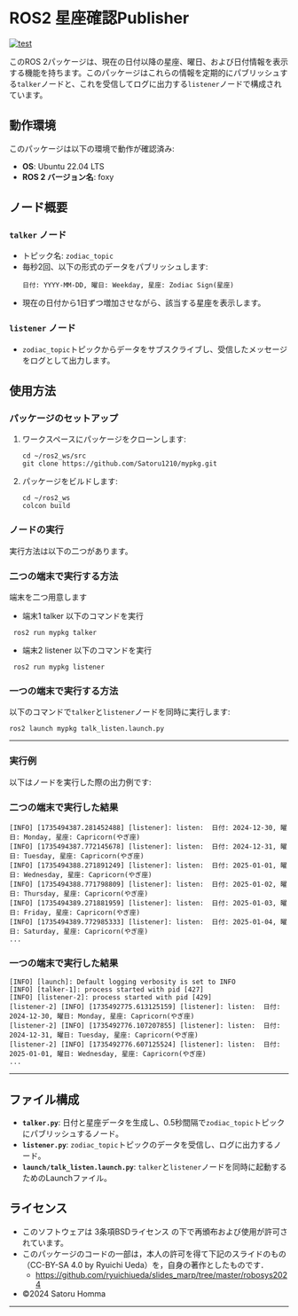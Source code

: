 

# ROS2 星座確認Publisher
[![test](https://github.com/Satoru1210/mypkg/actions/workflows/test.yml/badge.svg)](https://github.com/Satoru1210/mypkg/actions/workflows/test.yml)

このROS 2パッケージは、現在の日付以降の星座、曜日、および日付情報を表示する機能を持ちます。このパッケージはこれらの情報を定期的にパブリッシュする`talker`ノードと、これを受信してログに出力する`listener`ノードで構成されています。

## 動作環境

このパッケージは以下の環境で動作が確認済み:
- **OS**: Ubuntu 22.04 LTS
- **ROS 2 バージョン名**: foxy

## ノード概要

### `talker` ノード
- トピック名: `zodiac_topic`
- 毎秒2回、以下の形式のデータをパブリッシュします:
  ```
  日付: YYYY-MM-DD, 曜日: Weekday, 星座: Zodiac Sign(星座)
  ```
- 現在の日付から1日ずつ増加させながら、該当する星座を表示します。

### `listener` ノード
- `zodiac_topic`トピックからデータをサブスクライブし、受信したメッセージをログとして出力します。

## 使用方法

### パッケージのセットアップ

1. ワークスペースにパッケージをクローンします:
   ```
   cd ~/ros2_ws/src
   git clone https://github.com/Satoru1210/mypkg.git
   ```

2. パッケージをビルドします:
   ```
   cd ~/ros2_ws
   colcon build
   ```

### ノードの実行
実行方法は以下の二つがあります。
### 二つの端末で実行する方法
端末を二つ用意します
- 端末1 talker
  以下のコマンドを実行
```
 ros2 run mypkg talker
```
- 端末2 listener
  以下のコマンドを実行
```
 ros2 run mypkg listener
```


### 一つの端末で実行する方法
以下のコマンドで`talker`と`listener`ノードを同時に実行します:
```
ros2 launch mypkg talk_listen.launch.py
```
---
### 実行例

以下はノードを実行した際の出力例です:


### 二つの端末で実行した結果
```
[INFO] [1735494387.281452488] [listener]: listen:  日付: 2024-12-30, 曜日: Monday, 星座: Capricorn(やぎ座)
[INFO] [1735494387.772145678] [listener]: listen:  日付: 2024-12-31, 曜日: Tuesday, 星座: Capricorn(やぎ座)
[INFO] [1735494388.271891249] [listener]: listen:  日付: 2025-01-01, 曜日: Wednesday, 星座: Capricorn(やぎ座)
[INFO] [1735494388.771798809] [listener]: listen:  日付: 2025-01-02, 曜日: Thursday, 星座: Capricorn(やぎ座)
[INFO] [1735494389.271881959] [listener]: listen:  日付: 2025-01-03, 曜日: Friday, 星座: Capricorn(やぎ座)
[INFO] [1735494389.772985333] [listener]: listen:  日付: 2025-01-04, 曜日: Saturday, 星座: Capricorn(やぎ座)
...
```

### 一つの端末で実行した結果

```
[INFO] [launch]: Default logging verbosity is set to INFO
[INFO] [talker-1]: process started with pid [427]
[INFO] [listener-2]: process started with pid [429]
[listener-2] [INFO] [1735492775.613125159] [listener]: listen:  日付: 2024-12-30, 曜日: Monday, 星座: Capricorn(やぎ座)
[listener-2] [INFO] [1735492776.107207855] [listener]: listen:  日付: 2024-12-31, 曜日: Tuesday, 星座: Capricorn(やぎ座)
[listener-2] [INFO] [1735492776.607125524] [listener]: listen:  日付: 2025-01-01, 曜日: Wednesday, 星座: Capricorn(やぎ座)
...
```
---
## ファイル構成

- **`talker.py`**: 日付と星座データを生成し、0.5秒間隔で`zodiac_topic`トピックにパブリッシュするノード。
- **`listener.py`**: `zodiac_topic`トピックのデータを受信し、ログに出力するノード。
- **`launch/talk_listen.launch.py`**: `talker`と`listener`ノードを同時に起動するためのLaunchファイル。

## ライセンス
- このソフトウェアは 3条項BSDライセンス の下で再頒布および使用が許可されています。
- このパッケージのコードの一部は，本人の許可を得て下記のスライドのもの（CC-BY-SA 4.0 by Ryuichi Ueda）を，自身の著作としたものです．
    - https://github.com/ryuichiueda/slides_marp/tree/master/robosys2024
- ©2024 Satoru Homma

--- 

